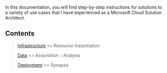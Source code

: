 In this documentation, you will find step-by-step instructions for solutions to a variety of use cases that I have experienced as a Microsoft Cloud Solution Architect.

## Contents
> [Infrastructure](Infrastructure.md) >> Resource Instantiation

> [Data](Data.md) >> Acquisition :: Analysis

> [Deployment](Deployment.md) >> Synapse
